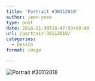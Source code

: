 ```yaml
---
title: 'Portrait #30112018'
author: jean-yves
type: post
date: 2018-11-30T19:47:53+00:00
url: /portrait-30112018/
categories:
  - Dessin
format: image

---
```

![Portrait #30112018](./img_0027.jpg)